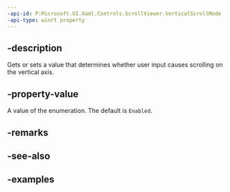 ```yaml
---
-api-id: P:Microsoft.UI.Xaml.Controls.ScrollViewer.VerticalScrollMode
-api-type: winrt property
---
```


## -description

Gets or sets a value that determines whether user input causes scrolling on the vertical axis.

## -property-value

A value of the enumeration. The default is `Enabled`.

## -remarks

## -see-also

## -examples

